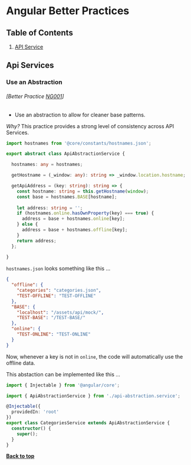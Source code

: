 # Angular Better Practices

## Table of Contents

1. [API Service](#api-services)

## Api Services

### Use an Abstraction
###### [Better Practice [NG001](#best-practice-ng001)]

  - Use an abstraction to allow for cleaner base patterns.

  *Why?* This practice provides a strong level of consistency across API Services.
  
```typescript
import hostnames from '@core/constants/hostnames.json';

export abstract class ApiAbstractionService {

  hostnames: any = hostnames;

  getHostname = (_window: any): string => _window.location.hostname;

  getApiAddress = (key: string): string => {
    const hostname: string = this.getHostname(window);
    const base = hostnames.BASE[hostname];
    
    let address: string = '';
    if (hostnames.online.hasOwnProperty(key) === true) {
      address = base + hostnames.online[key];
    } else {
      address = base + hostnames.offline[key];
    }
    return address;
  };
  
}
```

`hostnames.json` looks something like this ...

```json
{
  "offline": {
    "categories": "categories.json",
    "TEST-OFFLINE": "TEST-OFFLINE"
  },
  "BASE": {
    "localhost": "/assets/api/mock/",
    "TEST-BASE": "/TEST-BASE/"
  },
  "online": {
    "TEST-ONLINE": "TEST-ONLINE"
  }
}
```

Now, whenever a key is not in `online`, the code will automatically use the offline data.

This abstaction can be implemented like this ...

```typescript
import { Injectable } from '@angular/core';

import { ApiAbstractionService } from './api-abstraction.service';

@Injectable({
  providedIn: 'root'
})
export class CategoriesService extends ApiAbstractionService {
  constructor() {
    super();
  }
}

```

  
**[Back to top](#table-of-contents)**
  
